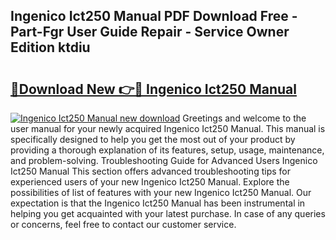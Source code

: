 ## Ingenico Ict250 Manual PDF Download Free - Part-Fgr User Guide Repair - Service Owner Edition ktdiu

# <h2><a href="http://bc36953.oget.top/?id=Ingenico+Ict250+Manual">🔗Download New 👉🔴 Ingenico Ict250 Manual</a></h2>

[![Ingenico Ict250 Manual new download](https://i.imgur.com/5g1atiW.png)](http://bc36953.oget.top/?id=Ingenico+Ict250+Manual)
Greetings and welcome to the user manual for your newly acquired Ingenico Ict250 Manual. This manual is specifically designed to help you get the most out of your product by providing a thorough explanation of its features, setup, usage, maintenance, and problem-solving. Troubleshooting Guide for Advanced Users Ingenico Ict250 Manual This section offers advanced troubleshooting tips for experienced users of your new Ingenico Ict250 Manual. Explore the possibilities of list of features with your new Ingenico Ict250 Manual. Our expectation is that the Ingenico Ict250 Manual has been instrumental in helping you get acquainted with your latest purchase. In case of any queries or concerns, feel free to contact our customer service.
